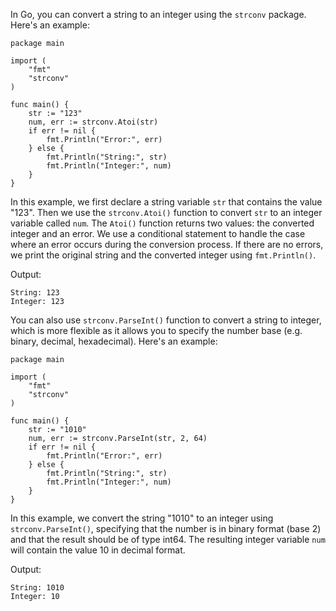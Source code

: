 In Go, you can convert a string to an integer using the `strconv` package. Here's an example:

```
package main

import (
    "fmt"
    "strconv"
)

func main() {
    str := "123"
    num, err := strconv.Atoi(str)
    if err != nil {
        fmt.Println("Error:", err)
    } else {
        fmt.Println("String:", str)
        fmt.Println("Integer:", num)
    }
}
```

In this example, we first declare a string variable `str` that contains the value "123". Then we use the `strconv.Atoi()` function to convert `str` to an integer variable called `num`. The `Atoi()` function returns two values: the converted integer and an error. We use a conditional statement to handle the case where an error occurs during the conversion process. If there are no errors, we print the original string and the converted integer using `fmt.Println()`.

Output:

```
String: 123
Integer: 123
```

You can also use `strconv.ParseInt()` function to convert a string to integer, which is more flexible as it allows you to specify the number base (e.g. binary, decimal, hexadecimal). Here's an example:

```
package main

import (
    "fmt"
    "strconv"
)

func main() {
    str := "1010"
    num, err := strconv.ParseInt(str, 2, 64)
    if err != nil {
        fmt.Println("Error:", err)
    } else {
        fmt.Println("String:", str)
        fmt.Println("Integer:", num)
    }
}
```

In this example, we convert the string "1010" to an integer using `strconv.ParseInt()`, specifying that the number is in binary format (base 2) and that the result should be of type int64. The resulting integer variable `num` will contain the value 10 in decimal format.

Output:

```
String: 1010
Integer: 10
```